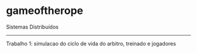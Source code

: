 # gameoftherope
Sistemas Distribuídos

--------------------------------------------------
Trabalho 1: simulacao do ciclo de vida do arbitro, treinado e jogadores 
